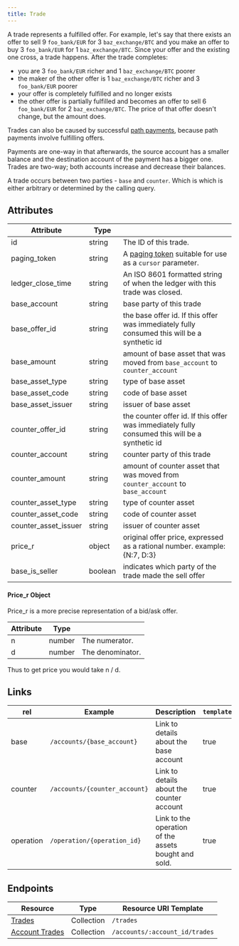 ```yaml
---
title: Trade
---
```


A trade represents a fulfilled offer.  For example, let's say that there exists an offer to sell 9 `foo_bank/EUR` for 3 `baz_exchange/BTC` and you make an offer to buy 3 `foo_bank/EUR` for 1 `baz_exchange/BTC`.  Since your offer and the existing one cross, a trade happens.  After the trade completes:

- you are 3 `foo_bank/EUR` richer and 1 `baz_exchange/BTC` poorer
- the maker of the other offer is 1 `baz_exchange/BTC` richer and 3 `foo_bank/EUR` poorer
- your offer is completely fulfilled and no longer exists
- the other offer is partially fulfilled and becomes an offer to sell 6 `foo_bank/EUR` for 2 `baz_exchange/BTC`.  The price of that offer doesn't change, but the amount does.

Trades can also be caused by successful [path payments](https://www.stellar.org/developers/learn/concepts/exchange.html), because path payments involve fulfilling offers.

Payments are one-way in that afterwards, the source account has a smaller balance and the destination account of the payment has a bigger one.  Trades are two-way; both accounts increase and decrease their balances.

A trade occurs between two parties - `base` and `counter`. Which is which is either arbitrary or determined by the calling query.

## Attributes
| Attribute    | Type             |                                                                                                                        |
|--------------|------------------|------------------------------------------------------------------------------------------------------------------------|
| id | string | The ID of this trade. |
| paging_token | string | A [paging token](./page.md) suitable for use as a `cursor` parameter.|
| ledger_close_time | string | An ISO 8601 formatted string of when the ledger with this trade was closed.|
| base_account | string | base party of this trade|
| base_offer_id | string | the base offer id. If this offer was immediately fully consumed this will be a synthetic id
| base_amount | string | amount of base asset that was moved from `base_account` to `counter_account`|
| base_asset_type | string | type of base asset|
| base_asset_code | string | code of base asset|
| base_asset_issuer | string | issuer of base asset|
| counter_offer_id | string | the counter offer id. If this offer was immediately fully consumed this will be a synthetic id
| counter_account | string | counter party of this trade|
| counter_amount | string | amount of counter asset that was moved from `counter_account` to `base_account`|
| counter_asset_type | string | type of counter asset|
| counter_asset_code | string | code of counter asset|
| counter_asset_issuer | string | issuer of counter asset|
| price_r | object | original offer price, expressed as a rational number. example: {N:7, D:3}
| base_is_seller | boolean | indicates which party of the trade made the sell offer|

#### Price_r Object
Price_r is a more precise representation of a bid/ask offer.

|    Attribute     |  Type  |                                                                                                                                |
| ---------------- | ------ | ------------------------------------------------------------------------------------------------------------------------------ |
| n               | number | The numerator.   |
| d              | number | The denominator.  |

Thus to get price you would take n / d.

## Links

| rel          | Example                                                                                           | Description                                                | `templated` |
|--------------|---------------------------------------------------------------------------------------------------|------------------------------------------------------------|-------------|
| base      | `/accounts/{base_account}`      | Link to details about the base account| true        |
| counter | `/accounts/{counter_account}`      | Link to details about the counter account | true        |
| operation | `/operation/{operation_id}` | Link to the operation of the assets bought and sold. | true |

## Endpoints

| Resource                 | Type       | Resource URI Template                |
|--------------------------|------------|--------------------------------------|
| [Trades](../endpoints/trades.md)       | Collection | `/trades`       |
| [Account Trades](../trades-for-account.md) | Collection | `/accounts/:account_id/trades`      |
